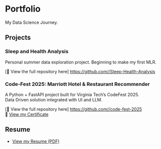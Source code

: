# Portfolio  
My Data Science Journey.

## Projects

### Sleep and Health Analysis
Personal summer data exploration project. Beginning to make my first MLR. 

[🔗 View the full repository here] [https://github.com/<Cheyenne232025S>/Sleep-Health-Analysis](https://github.com/Cheyenne232025S/Sleep-Health-Analysis/tree/main)

### Code-Fest 2025: Marriott Hotel & Restaurant Recommender
A Python + FastAPI project built for Virginia Tech’s CodeFest 2025. <br>
Data Driven solution integrated with UI and LLM.<br>

[🔗 View the full repository here] [https://github.com/<Cheyenne232025S>/code-fest-2025](https://github.com/Cheyenne232025S/code-fest-2025) <br>
🧷 [View my Certificate](https://github.com/Cheyenne232025S/Portfolio/blob/main/docs/Cheyenne_Erickson.png)

## Resume
- [View my Resume (PDF)](https://cheyenne232025s.github.io/Portfolio/resume_v2.pdf)
    
